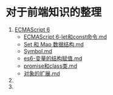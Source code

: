 # 对于前端知识的整理



1. [ECMAScript 6](https://github.com/hechaofan/markdownFile/tree/master/ECMAScript%206) 
   - [ECMAScript 6-let和const命令.md](https://github.com/hechaofan/markdownFile/blob/master/ECMAScript%206/ECMAScript%206-let%E5%92%8Cconst%E5%91%BD%E4%BB%A4.md) 
   - [Set 和 Map 数据结构.md](https://github.com/hechaofan/markdownFile/blob/master/ECMAScript%206/Set%20%E5%92%8C%20Map%20%E6%95%B0%E6%8D%AE%E7%BB%93%E6%9E%84.md) 
   - [Symbol.md](https://github.com/hechaofan/markdownFile/blob/master/ECMAScript%206/Symbol.md) 
   - [es6-变量的结构赋值.md](https://github.com/hechaofan/markdownFile/blob/master/ECMAScript%206/es6-%E5%8F%98%E9%87%8F%E7%9A%84%E7%BB%93%E6%9E%84%E8%B5%8B%E5%80%BC.md) 
   - [promise和class类.md](https://github.com/hechaofan/markdownFile/blob/master/ECMAScript%206/promise%E5%92%8Cclass%E7%B1%BB.md) 
   - [对象的扩展.md](https://github.com/hechaofan/markdownFile/blob/master/ECMAScript%206/%E5%AF%B9%E8%B1%A1%E7%9A%84%E6%89%A9%E5%B1%95.md) 
2. 
3. 